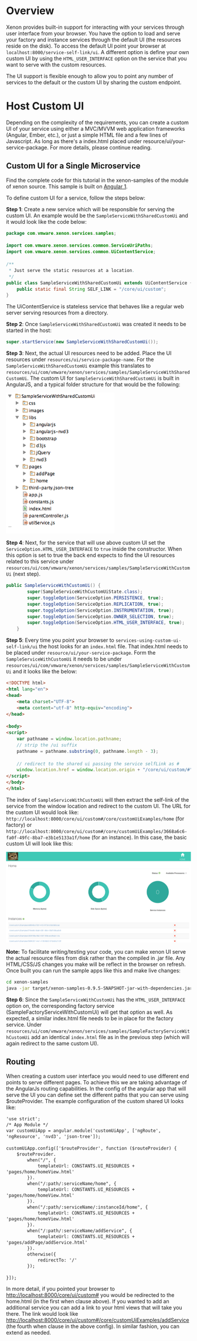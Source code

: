 # Overview
Xenon provides built-in support for interacting with your services through user interface from your browser. You have the option to load and serve your factory and instance services through the default UI (the resources reside on the disk). To access the default UI point your browser at `localhost:8000/service-self-link/ui`. A different option is define your own custom UI by using the `HTML_USER_INTERFACE` option on the service that you want to serve with the custom resources.

The UI support is flexible enough to allow you to point any number of services to the default or the custom UI by sharing the custom endpoint.

# Host Custom UI
Depending on the complexity of the requirements, you can create a custom UI of your service using either a MVC/MVVM web application frameworks (Angular, Ember, etc.), or just a simple HTML file and a few lines of Javascript. As long as there's a index.html placed under resource/ui/your-service-package. For more details, please continue reading.

## Custom UI for a Single Microservice
Find the complete code for this tutorial in the xenon-samples of the module of xenon source. This sample is built on [Angular 1](https://angularjs.org/).

To define custom UI for a service, follow the steps below:

**Step 1**: Create a new service which will be responsible for serving the custom UI. An example would be the `SampleServiceWithSharedCustomUi` and it would look like the code below:

```java
package com.vmware.xenon.services.samples;

import com.vmware.xenon.services.common.ServiceUriPaths;
import com.vmware.xenon.services.common.UiContentService;

/**
 * Just serve the static resources at a location.
 */
public class SampleServiceWithSharedCustomUi extends UiContentService {
    public static final String SELF_LINK = "/core/ui/custom";
}
```

The UiContentService is stateless service that behaves like a regular web server serving resources from a directory.

**Step 2**: Once `SampleServiceWithSharedCustomUi` was created it needs to be started in the host:

```java
super.startService(new SampleServiceWithSharedCustomUi());
```

**Step 3**: Next, the actual UI resources need to be added. Place the UI resources under `resources/ui/service-package-name`. For the `SampleServiceWithSharedCustomUi` example this translates to `resources/ui/com/vmware/xenon/services/samples/SampleServiceWithSharedCustomUi`.
The custom UI for `SampleServiceWithSharedCustomUi` is built in AngularJS, and a typical folder structure for that would be the following:

![Custom Angular UI Structure](./images/xenon-ui/custom-angular-ui-structure.png)

**Step 4**: Next, for the service that will use above custom UI set the `ServiceOption.HTML_USER_INTERFACE` to `true` inside the constructor. When this option is set to true the back end expects to find the UI resources related to this service under `resources/ui/com/vmware/xenon/services/samples/SampleServiceWithCustomUi` (next step).

```java
public SampleServiceWithCustomUi() {
        super(SampleServiceWithCustomUiState.class);
        super.toggleOption(ServiceOption.PERSISTENCE, true);
        super.toggleOption(ServiceOption.REPLICATION, true);
        super.toggleOption(ServiceOption.INSTRUMENTATION, true);
        super.toggleOption(ServiceOption.OWNER_SELECTION, true);
        super.toggleOption(ServiceOption.HTML_USER_INTERFACE, true);
    }
```

**Step 5**: Every time you point your browser to `services-using-custom-ui-self-link/ui` the host looks for an `index.html` file. That index.html needs to be placed under `resource/ui/your-service-package`. Form the `SampleServiceWithCustomUi` it needs to be under `resources/ui/com/vmware/xenon/services/samples/SampleServiceWithCustomUi` and it looks like the below:

```html
<!DOCTYPE html>
<html lang="en">
<head>
    <meta charset="UTF-8">
    <meta content="utf-8" http-equiv="encoding">
</head>

<body>
<script>
    var pathname = window.location.pathname;
    // strip the /ui suffix
    pathname = pathname.substring(0, pathname.length - 3);

    // redirect to the shared ui passing the service selfLink as #
    window.location.href = window.location.origin + "/core/ui/custom/#" + pathname + "/home";
</script>
</body>
</html>
```

The index of `SampleServiceWithCustomUi` will then extract the self-link of the service from the window location and redirect to the custom UI. The URL for the custom UI would look like: `http://localhost:8000/core/ui/custom#/core/customUiExamples/home` (for factory) or `http://localhost:8000/core/ui/custom#/core/customUiExamples/3668a6c6-fa0f-49fc-8ba7-e3b1e5133a1f/home` (for an instance). In this case, the basic custom UI will look like this:

![Custom UI](./images/xenon-ui/custom_ui.png)

**Note:** To facilitate writing/testing your code, you can make xenon UI serve the actual resource files from disk rather than the compiled in .jar file. Any HTML/CSS/JS changes you make will be reflect in the browser on refresh. Once built you can run the sample apps like this and make live changes:

```bash
cd xenon-samples
java -jar target/xenon-samples-0.9.5-SNAPSHOT-jar-with-dependencies.jar --resourceSandbox=src/main/resources/
```

**Step 6**: Since the `SampleServiceWithCustomUi` has the `HTML_USER_INTERFACE` option on, the corresponding factory service (SampleFactoryServiceWithCustomUi) will get that option as well. As expected, a similar index.html file needs to be in place for the factory service. Under `resources/ui/com/vmware/xenon/services/samples/SampleFactoryServiceWithCustomUi` add an identical `index.html` file as in the previous step (which will again redirect to the same custom UI).

## Routing
When creating a custom user interface you would need to use different end points to serve different pages. To achieve this we are taking advantage of the AngularJs routing capabilities. In the config of the angular app that will serve the UI you can define set the different paths that you can serve using $routeProvider. The example configuration of the custom shared UI looks like:
```
'use strict';
/* App Module */
var customUiApp = angular.module('customUiApp', ['ngRoute', 'ngResource', 'nvd3', 'json-tree']);

customUiApp.config(['$routeProvider', function ($routeProvider) {
    $routeProvider.
        when("/", {
            templateUrl: CONSTANTS.UI_RESOURCES + 'pages/home/homeView.html'
        }).
        when("/:path/:serviceName/home", {
            templateUrl: CONSTANTS.UI_RESOURCES + 'pages/home/homeView.html'
        }).
        when("/:path/:serviceName/:instanceId/home", {
            templateUrl: CONSTANTS.UI_RESOURCES + 'pages/home/homeView.html'
        }).
        when("/:path/:serviceName/addService", {
            templateUrl: CONSTANTS.UI_RESOURCES + 'pages/addPage/addService.html'
        }).
        otherwise({
            redirectTo: '/'
        });

}]);
```
In more detail, if you pointed your browser to [http://localhost:8000/core/ui/custom#](http://localhost:8000/core/ui/custom#) you would be redirected to the home.html (in the first when clause above). If you wanted to add an additional service you can add a link to your html views that will take you there. The link would look like [http://localhost:8000/core/ui/custom#/core/customUiExamples/addService](http://localhost:8000/core/ui/custom#/core/customUiExamples/addService) (the fourth when clause in the above config). In similar fashion, you can extend as needed.
